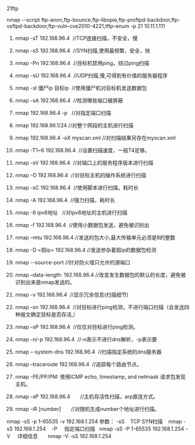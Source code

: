 21ftp

nmap --script ftp-anon,ftp-bounce,ftp-libopie,ftp-proftpd-backdoor,ftp-vsftpd-backdoor,ftp-vuln-cve2010-4221,tftp-enum -p 21 10.11.1.111

1. nmap -sT 192.168.96.4  //TCP连接扫描，不安全，慢

2. nmap -sS 192.168.96.4  //SYN扫描,使用最频繁，安全，快

3. nmap -Pn 192.168.96.4  //目标机禁用ping，绕过ping扫描

4. nmap -sU 192.168.96.4  //UDP扫描,慢,可得到有价值的服务器程序

5. nmap -sI 僵尸ip 目标ip  //使用僵尸机对目标机发送数据包

6. nmap -sA 192.168.96.4  //检测哪些端口被屏蔽

7. nmap 192.168.96.4 -p <portnumber>  //对指定端口扫描

8. nmap 192.168.96.1/24 //对整个网段的主机进行扫描

9. nmap 192.168.96.4 -oX myscan.xml //对扫描结果另存在myscan.xml

10. nmap -T1~6 192.168.96.4  //设置扫描速度，一般T4足够。

11. nmap -sV 192.168.96.4  //对端口上的服务程序版本进行扫描

12. nmap -O 192.168.96.4  //对目标主机的操作系统进行扫描

13. nmap -sC <scirptfile> 192.168.96.4  //使用脚本进行扫描，耗时长

14. nmap -A 192.168.96.4  //强力扫描，耗时长

15. nmap -6 ipv6地址   //对ipv6地址的主机进行扫描

16. nmap -f 192.168.96.4  //使用小数据包发送，避免被识别出

17. nmap –mtu <size> 192.168.96.4 //发送的包大小,最大传输单元必须是8的整数

18. nmap -D <假ip> 192.168.96.4 //发送参杂着假ip的数据包检测

19. nmap --source-port <portnumber> //针对防火墙只允许的源端口

20. nmap –data-length: <length> 192.168.96.4 //改变发生数据包的默认的长度，避免被识别出来是nmap发送的。

21. nmap -v 192.168.96.4  //显示冗余信息(扫描细节)

22. nmap -sn 192.168.96.4  //对目标进行ping检测，不进行端口扫描（会发送四种报文确定目标是否存活,）

23. nmap -sP 192.168.96.4  //仅仅对目标进行ping检测。

24. nmap -n/-p 192.168.96.4  //-n表示不进行dns解析，-p表示要

25. nmap --system-dns 192.168.96.4  //扫描指定系统的dns服务器

26. nmap –traceroute 192.168.96.4  //追踪每个路由节点。

27. nmap -PE/PP/PM: 使用ICMP echo, timestamp, and netmask 请求包发现主机。

28. nmap -sP 192.168.96.4       //主机存活性扫描，arp直连方式。

29. nmap -iR [number]       //对随机生成number个地址进行扫描。

nmap -sS -p 1-65535 -v 192.168.1.254
参数：
-sS    TCP SYN扫描    nmap -sS 192.168.1.254   
-P     指定端口扫描   nmap -sS -P 1-65535 192.168.1.254
-V     详细信息       nmap -V -sS 192.168.1.254
